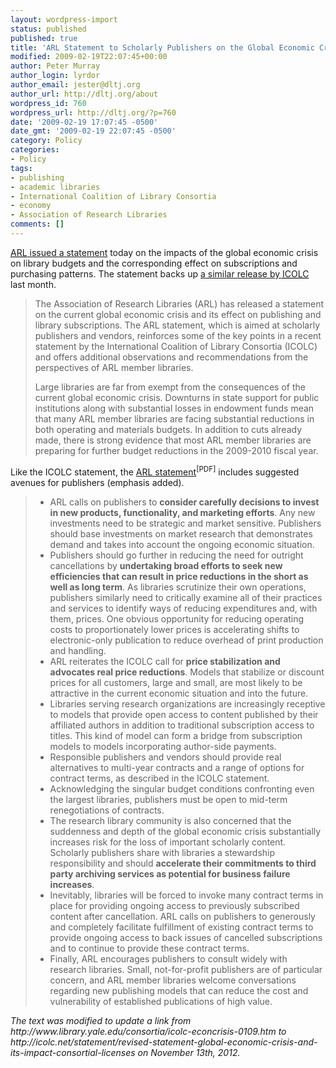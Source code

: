 ```yaml
---
layout: wordpress-import
status: published
published: true
title: 'ARL Statement to Scholarly Publishers on the Global Economic Crisis'
modified: 2009-02-19T22:07:45+00:00
author: Peter Murray
author_login: lyrdor
author_email: jester@dltj.org
author_url: http://dltj.org/about
wordpress_id: 760
wordpress_url: http://dltj.org/?p=760
date: '2009-02-19 17:07:45 -0500'
date_gmt: '2009-02-19 22:07:45 -0500'
category: Policy
categories:
- Policy
tags:
- publishing
- academic libraries
- International Coalition of Library Consortia
- economy
- Association of Research Libraries
comments: []
---
```

<p><a href="http://www.arl.org/news/pr/econ-crisis-19feb09.shtml" title="Association of Research Libraries :: The Global Economic Crisis and Its Effect on Publishing and Library Subscriptions: ARL I..."><acronym title="Association of Research Libraries">ARL</acronym> issued a statement</a> today on the impacts of the global economic crisis on library budgets and the corresponding effect on subscriptions and purchasing patterns.  The statement backs up <a href="http://icolc.net/statement/revised-statement-global-economic-crisis-and-its-impact-consortial-licenses" title="http://www.library.yale.edu/consortia/icolc-econcrisis-0109.htm">a similar release by <acronym title="ICOLC Statement on the Global Economic Crisis and Its Impact on Consortial Licenses">ICOLC</acronym></a> last month.</p>
<blockquote><p>The Association of Research Libraries (ARL) has released a statement on the current global economic crisis and its effect on publishing and library subscriptions. The ARL statement, which is aimed at scholarly publishers and vendors, reinforces some of the key points in a recent statement by the International Coalition of Library Consortia (ICOLC) and offers additional observations and recommendations from the perspectives of ARL member libraries.</p>
<p>Large libraries are far from exempt from the consequences of the current global economic crisis. Downturns in state support for public institutions along with substantial losses in endowment funds mean that many ARL member libraries are facing substantial reductions in both operating and materials budgets. In addition to cuts already made, there is strong evidence that most ARL member libraries are preparing for further budget reductions in the 2009-2010 fiscal year. </p></blockquote>
<p>Like the ICOLC statement, the <a href="http://www.arl.org/bm~doc/economic-statement-2009.pdf" title="ARL Statement to Scholarly Publishers on the Global Economic Crisis">ARL statement</a><sup>[PDF]</sup> includes suggested avenues for publishers (emphasis added).</p>
<blockquote><ul type="disc">
<li>ARL calls on publishers to <strong>consider carefully decisions to invest in new products, functionality, and marketing efforts</strong>. Any new investments need to be strategic and market sensitive. Publishers should base investments on market research that demonstrates demand and takes into account the ongoing economic situation.</li>
<li>Publishers should go further in reducing the need for outright cancellations by <strong>undertaking broad efforts to seek new efficiencies that can result in price reductions in the short as well as long term</strong>. As libraries scrutinize their own operations, publishers similarly need to critically examine all of their practices and services to identify ways of reducing expenditures and, with them, prices. One obvious opportunity for reducing operating costs to proportionately lower prices is accelerating shifts to electronic-only publication to reduce overhead of print production and handling.</li>
<li>ARL reiterates the ICOLC call for <strong>price stabilization and advocates real price reductions</strong>. Models that stabilize or discount prices for all customers, large and small, are most likely to be attractive in the current economic situation and into the future.</li>
<li>Libraries serving research organizations are increasingly receptive to models that provide open access to content published by their affiliated authors in addition to traditional subscription access to titles. This kind of model can form a bridge from subscription models to models incorporating author-side payments.</li>
<li>Responsible publishers and vendors should provide real alternatives to multi-year contracts and a range of options for contract terms, as described in the ICOLC statement.</li>
<li>Acknowledging the singular budget conditions confronting even the largest libraries, publishers must be open to mid-term renegotiations of contracts.</li>
<li>The research library community is also concerned that the suddenness and depth of the global economic crisis substantially increases risk for the loss of important scholarly content. Scholarly publishers share with libraries a stewardship responsibility and should <strong>accelerate their commitments to third party archiving services as potential for business failure increases</strong>.</li>
<li>Inevitably, libraries will be forced to invoke many contract terms in place for providing ongoing access to previously subscribed content after cancellation. ARL calls on publishers to generously and completely facilitate fulfillment of existing contract terms to provide ongoing access to back issues of cancelled subscriptions and to continue to provide these contract terms.</li>
<li>Finally, ARL encourages publishers to consult widely with research libraries. Small, not-for-profit publishers are of particular concern, and ARL member libraries welcome conversations regarding new publishing models that can reduce the cost and vulnerability of established publications of high value.</li>
</ul>
</blockquote>
<p style="padding:0;margin:0;font-style:italic;">The text was modified to update a link from http://www.library.yale.edu/consortia/icolc-econcrisis-0109.htm to http://icolc.net/statement/revised-statement-global-economic-crisis-and-its-impact-consortial-licenses on November 13th, 2012.</p>
